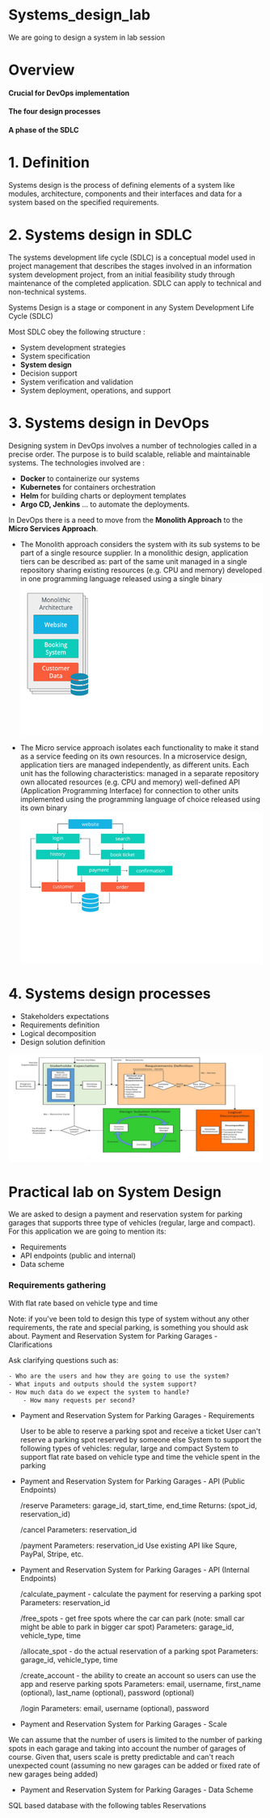 # Systems_design_lab
We are going to design a system in lab session

# Overview
#### Crucial for DevOps implementation
#### The four design processes
#### A phase of the SDLC 

# 1. Definition 
Systems design is the process of defining elements of a system like modules, architecture, components and their interfaces and data for a system based on the specified requirements.


# 2. Systems design in SDLC
The systems development life cycle (SDLC) is a conceptual model used in project management that describes the stages involved in an information system development project, from an initial feasibility study through maintenance of the completed application. SDLC can apply to technical and non-technical systems.

Systems Design is a stage or component in any System Development Life Cycle (SDLC)

Most SDLC obey the following structure :
  * System development strategies
  * System specification
  * **System design**
  * Decision support
  * System verification and validation
  * System deployment, operations, and support

# 3. Systems design in DevOps 
Designing system in DevOps involves a number of technologies called in a precise order. 
The purpose is to build scalable, reliable and maintainable systems.
The technologies involved are : 
* **Docker** to containerize our systems
* **Kubernetes** for containers orchestration
* **Helm** for building charts or deployment templates
* **Argo CD, Jenkins** … to automate the deployments.


 In DevOps there is a need to move from the **Monolith Approach** to the **Micro Services Approach**. 
 - The Monolith approach considers the system with its sub systems to be part of a single resource supplier.
 In a monolithic design, application tiers can be described as:
part of the same unit
managed in a single repository
sharing existing resources (e.g. CPU and memory) 
developed in one programming language
released using a single binary
![image](monolith.png)

 - The Micro service approach isolates each functionality to make it stand as a service feeding on its own resources.
In a microservice design, application tiers are managed independently, as different units. Each unit has the following characteristics:
managed in a separate repository
own allocated resources (e.g. CPU and memory)
well-defined API (Application Programming Interface) for connection to other units 
implemented using the programming language of choice
released using its own binary
![image](microservice.png)


# 4. Systems design processes 

* Stakeholders expectations
* Requirements definition
* Logical decomposition 
* Design solution definition

![image](processes.png)

# Practical lab on System Design
We are asked to design a payment and reservation system for parking garages that supports three type of vehicles (regular, large and compact). For this application we are going to mention its:

   * Requirements
   * API endpoints (public and internal)
   * Data scheme

### Requirements gathering
With flat rate based on vehicle type and time

Note: if you've been told to design this type of system without any other requirements, the rate and special parking, is something you should ask about.
Payment and Reservation System for Parking Garages - Clarifications

Ask clarifying questions such as:

    - Who are the users and how they are going to use the system?
    - What inputs and outputs should the system support?
    - How much data do we expect the system to handle?
        - How many requests per second?

* Payment and Reservation System for Parking Garages - Requirements

    User to be able to reserve a parking spot and receive a ticket
    User can't reserve a parking spot reserved by someone else
    System to support the following types of vehicles: regular, large and compact
    System to support flat rate based on vehicle type and time the vehicle spent in the parking

* Payment and Reservation System for Parking Garages - API (Public Endpoints)

    /reserve
        Parameters: garage_id, start_time, end_time
        Returns: (spot_id, reservation_id)

    /cancel
        Parameters: reservation_id

    /payment
        Parameters: reservation_id
        Use existing API like Squre, PayPal, Stripe, etc.

* Payment and Reservation System for Parking Garages - API (Internal Endpoints)

    /calculate_payment - calculate the payment for reserving a parking spot
        Parameters: reservation_id

    /free_spots - get free spots where the car can park (note: small car might be able to park in bigger car spot)
        Parameters: garage_id, vehicle_type, time

    /allocate_spot - do the actual reservation of a parking spot
        Parameters: garage_id, vehicle_type, time

    /create_account - the ability to create an account so users can use the app and reserve parking spots
        Parameters: email, username, first_name (optional), last_name (optional), password (optional)

    /login
        Parameters: email, username (optional), password

* Payment and Reservation System for Parking Garages - Scale

We can assume that the number of users is limited to the number of parking spots in each garage and taking into account the number of garages of course.
Given that, users scale is pretty predictable and can't reach unexpected count (assuming no new garages can be added or fixed rate of new garages being added)

* Payment and Reservation System for Parking Garages - Data Scheme

SQL based database with the following tables
Reservations




